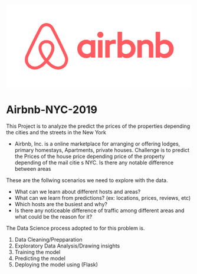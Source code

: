 ![GitHub Logo](Airbnb.png)
# Airbnb-NYC-2019 

This Project is to analyze the predict the prices of the properties depending the cities and the streets in the New York

* Airbnb, Inc. is a online marketplace for arranging or offering lodges, primary homestays, Apartments, private houses.
Challenge is to predict the Prices of the house price depending price of the property depending of the mail citie s NYC.
Is there any notable difference between areas

These are the follwing scenarios we need to explore with the data.
* What can we learn about different hosts and areas?
* What can we learn from predictions? (ex: locations, prices, reviews, etc)
* Which hosts are the busiest and why?
* Is there any noticeable difference of traffic among different areas and what could be the reason for it?

The Data Science process adopted to for this problem is.
1. Data Cleaning/Prepparation
2. Exploratory Data Analysis/Drawing insights
3. Training the model
4. Predicting the model
5. Deploying the model using (Flask)
